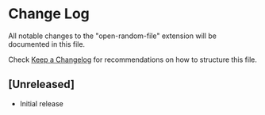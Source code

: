 # Change Log

All notable changes to the "open-random-file" extension will be documented in this file.

Check [Keep a Changelog](http://keepachangelog.com/) for recommendations on how to structure this file.

## [Unreleased]

- Initial release